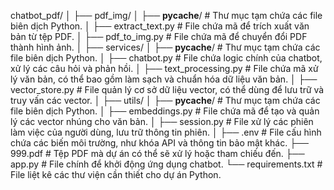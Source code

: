 chatbot_pdf/
│
├── pdf_img/
│   ├── __pycache__/             # Thư mục tạm chứa các file biên dịch Python.
│   ├── extract_text.py          # File chứa mã để trích xuất văn bản từ tệp PDF.
│   ├── pdf_to_img.py            # File chứa mã để chuyển đổi PDF thành hình ảnh.
│
├── services/
│   ├── __pycache__/             # Thư mục tạm chứa các file biên dịch Python.
│   ├── chatbot.py                # File chứa logic chính của chatbot, xử lý các câu hỏi và phản hồi.
│   ├── text_processing.py        # File chứa mã xử lý văn bản, có thể bao gồm làm sạch và chuẩn hóa dữ liệu văn bản.
│   ├── vector_store.py           # File quản lý cơ sở dữ liệu vector, có thể dùng để lưu trữ và truy vấn các vector.
│
├── utils/
│   ├── __pycache__/             # Thư mục tạm chứa các file biên dịch Python.
│   ├── embeddings.py             # File chứa mã để tạo và quản lý các vector nhúng cho văn bản.
│   ├── session.py                # File xử lý các phiên làm việc của người dùng, lưu trữ thông tin phiên.
│
├── .env                          # File cấu hình chứa các biến môi trường, như khóa API và thông tin bảo mật khác.
├── 999.pdf                       # Tệp PDF mà dự án có thể sẽ xử lý hoặc tham chiếu đến.
├── app.py                        # File chính để khởi động ứng dụng chatbot.
└── requirements.txt              # File liệt kê các thư viện cần thiết cho dự án Python.

